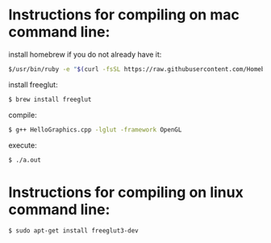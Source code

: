 # Instructions for compiling on mac command line:

install homebrew if you do not already have it:
```sh
$/usr/bin/ruby -e "$(curl -fsSL https://raw.githubusercontent.com/Homebrew/install/master/install)" 
```
install freeglut:
```sh
$ brew install freeglut
```
compile:
```sh
$ g++ HelloGraphics.cpp -lglut -framework OpenGL
```
execute:
```sh
$ ./a.out
```

# Instructions for compiling on linux command line:
```sh
$ sudo apt-get install freeglut3-dev
```
